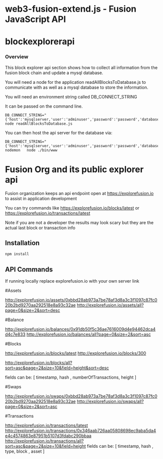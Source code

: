 
# web3-fusion-extend.js - Fusion JavaScript API
# blockexplorerapi 

### Overview

This block explorer api section shows how to collect all information 
from the fusion block chain and update a mysql database.

You will need a node for the application readAllBlocksToDatabase.js to communicate with
as well as a mysql database to store the information.

You will need an environment string called DB_CONNECT_STRING

It can be passed on the command line.

```
DB_CONNECT_STRING="{'host':'mysqlserver,'user':'adminuser','password':'password','database':'fusionblockdb','connectionLimit':100}" node readAllBlocksToDatabase.js 
```

You can then host the api server for the database via:

```
DB_CONNECT_STRING="{'host':'mysqlserver,'user':'adminuser','password':'password','database':'fusionblockdb','connectionLimit':100}" nodemon   node ./bin/www
```

# Fusion Org and its public explorer api 

Fusion organization keeps an api endpoint open at https://explorefusion.io to assist in application development

You can try commands like https://explorefusion.io/blocks/latest  or https://explorefusion.io/transactions/latest

Note if you are not a developer the results may look scary but they are the actual last block or transaction info

## Installation

```bash
npm install
```

## API Commands

If running locally replace explorefusion.io with your own server link

#Assets

  http://explorefusion.io/assets/0xbbd28ab973a7be78af3d8a3c3f1097c87fc020b2bd9270aa292518e8a93c32ae
  http://explorefusion.io/assets/all?page=0&size=2&sort=desc

#Balance

  http://explorefusion.io/balances/0x91db50f5c36ae7616009d4e94462dca4d4c7e833
  http://explorefusion.io/balances/all?page=0&size=2&sort=asc

#Blocks

  http://explorefusion.io/blocks/latest
  http://explorefusion.io/blocks/300

  http://explorefusion.io/blocks/all?sort=asc&page=2&size=10&field=height&sort=desc

  fields can be:  [ timestamp, hash , numberOfTransactions, height ]

#Swaps

 http://explorefusion.io/swaps/0xbbd28ab973a7be78af3d8a3c3f1097c87fc020b2bd9270aa292518e8a93c32ae
 http://explorefusion.io/swaps/all?page=0&size=2&sort=asc

#Transactions

 http://explorefusion.io/transactions/latest
 http://explorefusion.io/transactions/0x346aab726aa05808698ec9aba5da4e4c4574863e87951b5107d3fdabc290bbaa
 http://explorefusion.io/transactions/all?sort=asc&page=2&size=10&field=height
  fields can be:  [ timestamp, hash , type, block , asset ]